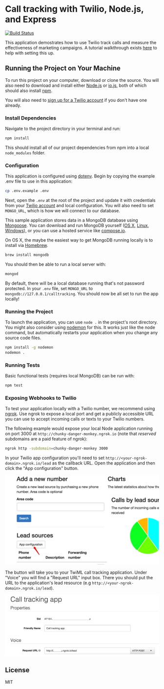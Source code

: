 # Call tracking with Twilio, Node.js, and Express

[![Build Status](https://travis-ci.org/TwilioDevEd/call-tracking-node.svg?branch=master)](https://travis-ci.org/TwilioDevEd/call-tracking-node)

This application demostrates how to use Twilio track calls and measure
the effectiveness of marketing campaigns.  A tutorial walkthrough exists [here](https://www.twilio.com/docs/tutorials/walkthrough/call-tracking/node/express) to help with setting this up.

## Running the Project on Your Machine

To run this project on your computer, download or clone the source. You will 
also need to download and install either [Node.js](http://nodejs.org/) 
or [io.js](https://iojs.org/en/index.html), both of which should also install 
[npm](https://www.npmjs.com/). 

You will also need to [sign up for a Twilio account](https://www.twilio.com/try-twilio) 
if you don't have one already.

### Install Dependencies

Navigate to the project directory in your terminal and run:

```bash
npm install
```

This should install all of our project dependencies from npm into a local 
`node_modules` folder.

### Configuration

This application is configured using [dotenv](https://www.npmjs.com/package/dotenv).
Begin by copying the example .env file to use in this application:

```bash
cp .env.example .env
```

Next, open the `.env` at the root of the project and update it with credentials
from your [Twilio account](https://www.twilio.com/user/account/voice-messaging)
and local configuration. You will also need to set `MONGO_URL`, which is how we
will connect to our database.

This sample application stores data in a MongoDB database using 
[Mongoose](http://mongoosejs.com/). You can download and run MongoDB 
yourself ([OS X](http://docs.mongodb.org/manual/tutorial/install-mongodb-on-os-x/), 
[Linux](http://docs.mongodb.org/manual/tutorial/install-mongodb-on-ubuntu/), 
[Windows](http://docs.mongodb.org/manual/tutorial/install-mongodb-on-windows/)), 
or you can use a hosted service like
[compose.io](https://www.compose.io/).

On OS X, the maybe the easiest way to get MongoDB running locally is to install
via [Homebrew](http://brew.sh/).

```bash
brew install mongodb
```

You should then be able to run a local server with:

```bash
mongod
```

By default, there will be a local database running that's not password protected.
In your `.env` file, set `MONGO_URL` to `mongodb://127.0.0.1/calltracking`. You
should now be all set to run the app locally!

### Running the Project

To launch the application, you can use `node .` in the project's root directory. 
You might also consider using [nodemon](https://github.com/remy/nodemon) for 
this. It works just like the node command, but automatically restarts your 
application when you change any source code files.

```bash
npm install -g nodemon
nodemon .
```

### Running Tests

Basic functional tests (requires local MongoDB) can be run with:

```bash
npm test
```

### Exposing Webhooks to Twilio

To test your application locally with a Twilio number, we recommend using 
[ngrok](https://ngrok.com/docs). Use ngrok to expose a local port and get a 
publicly accessible URL you can use to accept incoming calls or texts to your 
Twilio numbers.

The following example would expose your local Node application running on port 
3000 at `http://chunky-danger-monkey.ngrok.io` (note that *reserved* subdomains 
are a paid feature of ngrok):

```bash
ngrok http -subdomain=chunky-danger-monkey 3000
```

In your Twilio app configuration you'll need to set
`http://<your-ngrok-domain>.ngrok.io/lead` as the callback URL. Open
the application and then click the "App configuration" button.

![app configuration button screenshot](images/app-configuration.png)

The button will take you to your TwiML call tracking
application. Under "Voice" you will find a "Request URL" input
box. There you should put the URL to the application's lead resource
(e.g `http://<your-ngrok-domain>.ngrok.io/lead`).

![webhook configuration](images/webhook.png)

## License

MIT
